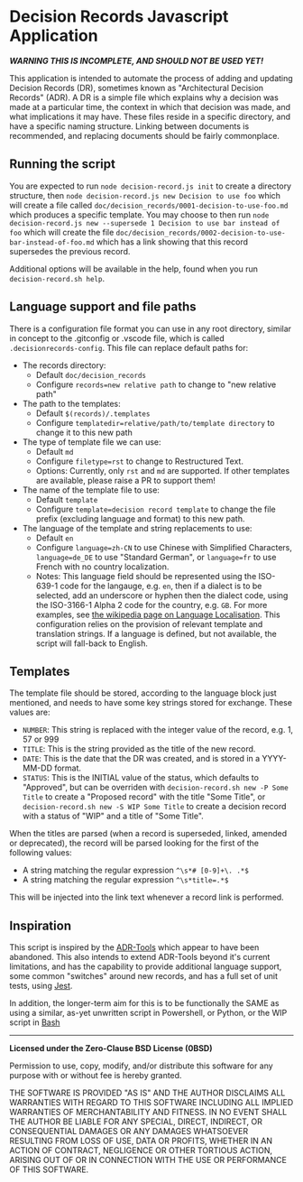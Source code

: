 # Decision Records Javascript Application

_**WARNING THIS IS INCOMPLETE, AND SHOULD NOT BE USED YET!**_

This application is intended to automate the process of adding and updating Decision Records
(DR), sometimes known as "Architectural Decision Records" (ADR). A DR is a simple file which
explains why a decision was made at a particular time, the context in which that decision was
made, and what implications it may have. These files reside in a specific directory, and have
a specific naming structure. Linking between documents is recommended, and replacing documents
should be fairly commonplace.

## Running the script

You are expected to run `node decision-record.js init` to create a directory structure, then
`node decision-record.js new Decision to use foo` which will create a file called
`doc/decision_records/0001-decision-to-use-foo.md` which produces a specific template. You may
choose to then run `node decision-record.js new --supersede 1 Decision to use bar instead of foo`
which will create the file `doc/decision_records/0002-decision-to-use-bar-instead-of-foo.md`
which has a link showing that this record supersedes the previous record.

Additional options will be available in the help, found when you run `decision-record.sh help`.

## Language support and file paths

There is a configuration file format you can use in any root directory, similar in concept to the
.gitconfig or .vscode file, which is called `.decisionrecords-config`. This file can replace
default paths for:

* The records directory:
  * Default `doc/decision_records`
  * Configure `records=new relative path` to change to "new relative path"
* The path to the templates:
  * Default `$(records)/.templates`
  * Configure `templatedir=relative/path/to/template directory` to change it to this new path
* The type of template file we can use:
  * Default `md`
  * Configure `filetype=rst` to change to Restructured Text.
  * Options: Currently, only `rst` and `md` are supported. If other templates are available,
      please raise a PR to support them!
* The name of the template file to use:
  * Default `template`
  * Configure `template=decision record template` to change the file prefix (excluding language
      and format) to this new path.
* The language of the template and string replacements to use:
  * Default `en`
  * Configure `language=zh-CN` to use Chinese with Simplified Characters, `language=de_DE` to use
              "Standard German", or `language=fr` to use French with no country localization.
  * Notes: This language field should be represented using the ISO-639-1 code for the langauge,
      e.g. `en`, then if a dialect is to be selected, add an underscore or hyphen then the
      dialect code, using the ISO-3166-1 Alpha 2 code for the country, e.g. `GB`. For more
      examples, see [the wikipedia page on Language
      Localisation](https://en.wikipedia.org/wiki/Language_localisation).  This configuration
      relies on the provision of relevant template and translation strings. If a language is
      defined, but not available, the script will fall-back to English.

## Templates

The template file should be stored, according to the language block just mentioned, and needs to
have some key strings stored for exchange. These values are:

* `NUMBER`: This string is replaced with the integer value of the record, e.g. 1, 57 or 999
* `TITLE`: This is the string provided as the title of the new record.
* `DATE`: This is the date that the DR was created, and is stored in a YYYY-MM-DD format.
* `STATUS`: This is the INITIAL value of the status, which defaults to "Approved", but can
   be overriden with `decision-record.sh new -P Some Title` to create a "Proposed record"
   with the title "Some Title", or `decision-record.sh new -S WIP Some Title` to create a
   decision record with a status of "WIP" and a title of "Some Title".

When the titles are parsed (when a record is superseded, linked, amended or deprecated), the
record will be parsed looking for the first of the following values:

* A string matching the regular expression `^\s*# [0-9]+\. .*$`
* A string matching the regular expression `^\s*title=.*$`

This will be injected into the link text whenever a record link is performed.

## Inspiration

This script is inspired by the [ADR-Tools](https://github.com/npryce/adr-tools) which appear to
have been abandoned. This also intends to extend ADR-Tools beyond it's current limitations, and
has the capability to provide additional language support, some common "switches" around new
records, and has a full set of unit tests, using [Jest](https://jestjs.io/).

In addition, the longer-term aim for this is to be functionally the SAME as using a similar,
as-yet unwritten script in Powershell, or Python, or the WIP script in 
[Bash](https://github.com/DecisionRecords/bash-decision-records)

---
**Licensed under the Zero-Clause BSD License (0BSD)**

Permission to use, copy, modify, and/or distribute this software for any purpose with or without
fee is hereby granted.

THE SOFTWARE IS PROVIDED "AS IS" AND THE AUTHOR DISCLAIMS ALL WARRANTIES WITH REGARD TO THIS
SOFTWARE INCLUDING ALL IMPLIED WARRANTIES OF MERCHANTABILITY AND FITNESS. IN NO EVENT SHALL THE
AUTHOR BE LIABLE FOR ANY SPECIAL, DIRECT, INDIRECT, OR CONSEQUENTIAL DAMAGES OR ANY DAMAGES
WHATSOEVER RESULTING FROM LOSS OF USE, DATA OR PROFITS, WHETHER IN AN ACTION OF CONTRACT,
NEGLIGENCE OR OTHER TORTIOUS ACTION, ARISING OUT OF OR IN CONNECTION WITH THE USE OR PERFORMANCE
OF THIS SOFTWARE.
